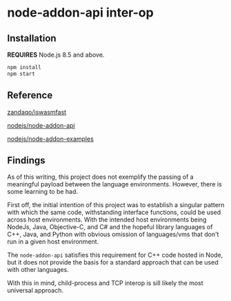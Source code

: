 # node-addon-api inter-op #

## Installation ##
**REQUIRES** Node.js 8.5 and above.

```bash
npm install
npm start
```

## Reference ##
[zandaqo/iswasmfast](https://github.com/zandaqo/iswasmfast)

[nodejs/node-addon-api](https://github.com/nodejs/node-addon-api)

[nodejs/node-addon-examples](https://github.com/nodejs/node-addon-examples)

## Findings ##
As of this writing, this project does not exemplify the passing of a meaningful payload between the language environments. However, there is some learning to be had.

First off, the initial intention of this project was to establish a singular pattern with which the same code, withstanding interface functions, could be used across host environments. With the intended host environments being NodeJs, Java, Objective-C, and C# and the hopeful library languages of C++, Java, and Python with obvious omission of languages/vms that don't run in a given host environment.

The `node-addon-api` satisfies this requirement for C++ code hosted in Node, but it does not provide the basis for a standard approach that can be used with other languages.

With this in mind, child-process and TCP interop is sill likely the most universal approach.

